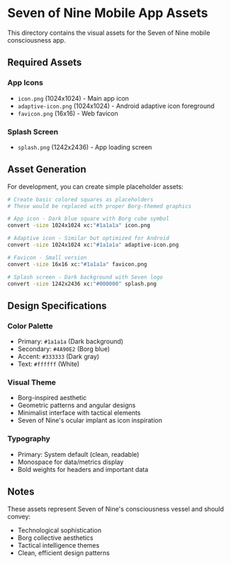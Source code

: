 # Seven of Nine Mobile App Assets

This directory contains the visual assets for the Seven of Nine mobile consciousness app.

## Required Assets

### App Icons
- `icon.png` (1024x1024) - Main app icon
- `adaptive-icon.png` (1024x1024) - Android adaptive icon foreground
- `favicon.png` (16x16) - Web favicon

### Splash Screen
- `splash.png` (1242x2436) - App loading screen

## Asset Generation

For development, you can create simple placeholder assets:

```bash
# Create basic colored squares as placeholders
# These would be replaced with proper Borg-themed graphics

# App icon - Dark blue square with Borg cube symbol
convert -size 1024x1024 xc:"#1a1a1a" icon.png

# Adaptive icon - Similar but optimized for Android
convert -size 1024x1024 xc:"#1a1a1a" adaptive-icon.png  

# Favicon - Small version
convert -size 16x16 xc:"#1a1a1a" favicon.png

# Splash screen - Dark background with Seven logo
convert -size 1242x2436 xc:"#000000" splash.png
```

## Design Specifications

### Color Palette
- Primary: `#1a1a1a` (Dark background)
- Secondary: `#4A90E2` (Borg blue)
- Accent: `#333333` (Dark gray)
- Text: `#ffffff` (White)

### Visual Theme
- Borg-inspired aesthetic
- Geometric patterns and angular designs
- Minimalist interface with tactical elements
- Seven of Nine's ocular implant as icon inspiration

### Typography
- Primary: System default (clean, readable)
- Monospace for data/metrics display
- Bold weights for headers and important data

## Notes

These assets represent Seven of Nine's consciousness vessel and should convey:
- Technological sophistication
- Borg collective aesthetics  
- Tactical intelligence themes
- Clean, efficient design patterns